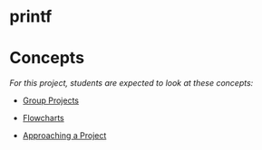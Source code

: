 # printf

# Concepts

_For this project, students are expected to look at these concepts:_

  - [Group Projects](https://alx-intranet.hbtn.io/concepts/111)

  - [Flowcharts](https://alx-intranet.hbtn.io/concepts/130)

  - [Approaching a Project](https://alx-intranet.hbtn.io/concepts/350)
